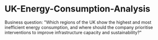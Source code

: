 # UK-Energy-Consumption-Analysis
Business question: "Which regions of the UK show the highest and most inefficient energy consumption, and where should the company prioritise interventions to improve infrastructure capacity and sustainability?"
